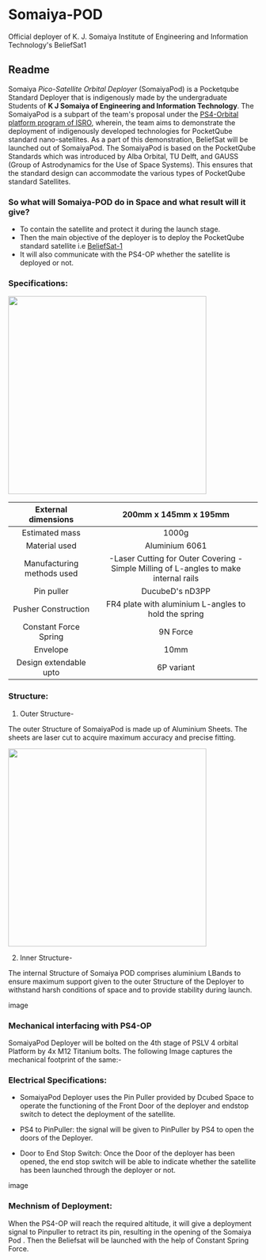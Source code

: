 # Somaiya-POD
Official deployer of K. J. Somaiya Institute of Engineering and Information Technology's BeliefSat1
## Readme 

Somaiya *Pico-Satellite Orbital Deployer* (SomaiyaPod) is a Pocketqube Standard Deployer that is indigenously made by the undergraduate Students of **K J Somaiya of Engineering and Information Technology**. The  SomaiyaPod is a subpart of the team's proposal under the [PS4-Orbital platform program of ISRO](https://www.isro.gov.in/update/15-jun-2019/announcement-of-opportunity-ao-orbital-platform), wherein, the team aims to demonstrate the deployment of indigenously developed technologies for PocketQube standard nano-satellites. As a part of this demonstration, BeliefSat will be launched out of SomaiyaPod. The SomaiyaPod is based on the PocketQube Standards which was introduced by Alba Orbital, TU Delft, and GAUSS (Group of Astrodynamics for the Use of Space Systems). This ensures that the standard design can accommodate the various types of PocketQube standard Satellites.

### So what will Somaiya-POD do in Space and what result will it give?

- To contain the satellite and protect it during the launch stage.
- Then the main objective of the deployer is to deploy the PocketQube standard satellite i.e [BeliefSat-1](https://github.com/NewLeapKjsieit/BeliefSat)
- It will also communicate with the PS4-OP whether the satellite is deployed or not.

### Specifications:
<image src="images/IMG-20210409-WA0012.jpg" width=400 height=400>
</image>

| External dimensions 	| 200mm x 145mm x 195mm 	|
|:--:	|:--:	|
| Estimated mass 	| 1000g 	|
| Material used 	| Aluminium 6061 	|
| Manufacturing methods used 	| -Laser Cutting for Outer Covering -Simple Milling of L-angles to make internal rails  	|
| Pin puller 	| DucubeD's nD3PP 	|
| Pusher Construction 	| FR4 plate with aluminium L-angles to hold the spring  	|
| Constant Force Spring  	| 9N Force 	|
| Envelope 	| 10mm 	|
| Design extendable upto 	| 6P variant 	|

### Structure:

1. Outer Structure-

The outer Structure of SomaiyaPod is made up of Aluminium Sheets. The sheets are laser cut to acquire maximum accuracy and precise fitting.

<image src="images/1617963857032.jpg" width=400 height=400>
</image>

2. Inner Structure-

The internal Structure of Somaiya POD comprises aluminium LBands to ensure maximum support given to the outer Structure of the Deployer to withstand harsh conditions of space and  to provide stability during launch. 

image

### Mechanical interfacing with PS4-OP

SomaiyaPod Deployer will be bolted on the 4th stage of PSLV 4 orbital Platform by 4x M12 Titanium bolts. The following Image captures the mechanical footprint of the same:-


### Electrical Specifications:

- SomaiyaPod Deployer uses the Pin Puller provided by Dcubed Space to   operate the functioning of the Front Door of the deployer and endstop   switch to detect the deployment of the satellite.

- PS4 to PinPuller: the signal will be given to PinPuller by PS4 to open the doors of the Deployer.

- Door to End Stop Switch: Once the Door of the deployer has been opened, the end stop switch will be able to indicate whether the satellite has been launched through the deployer or not.

image

### Mechnism of Deployment:
When the PS4-OP will reach the required altitude, it will give a deployment signal to Pinpuller to retract  its pin, resulting in the opening of the Somaiya Pod . Then the Beliefsat will be launched with the help of Constant Spring Force.  


